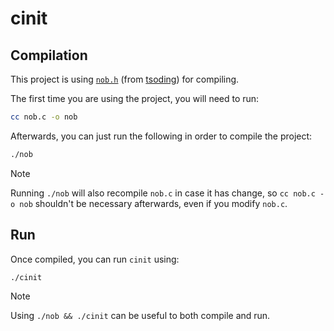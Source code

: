 # cinit

## Compilation

This project is using [`nob.h`](https://github.com/tsoding/nob.h) (from [tsoding](https://github.com/tsoding)) for compiling.

The first time you are using the project, you will need to run:

```bash
cc nob.c -o nob
```

Afterwards, you can just run the following in order to compile the project:

```bash
./nob
```

> [!NOTE]
> Running `./nob` will also recompile `nob.c` in case it has change, so `cc nob.c -o nob` shouldn't be necessary afterwards, even if you modify `nob.c`.

## Run

Once compiled, you can run `cinit` using:

```bash
./cinit
```

> [!NOTE]
> Using `./nob && ./cinit` can be useful to both compile and run.
